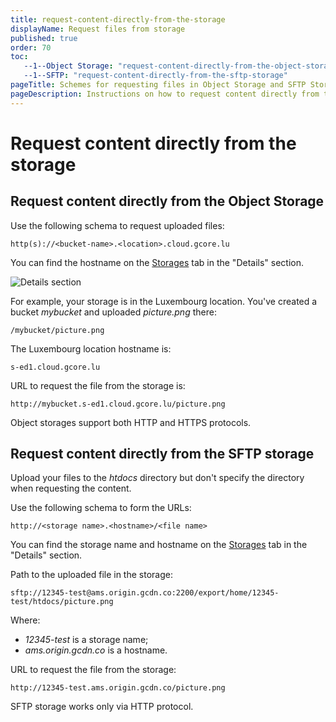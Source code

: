 ```yaml
---
title: request-content-directly-from-the-storage
displayName: Request files from storage
published: true
order: 70
toc:
   --1--Object Storage: "request-content-directly-from-the-object-storage"
   --1--SFTP: "request-content-directly-from-the-sftp-storage"
pageTitle: Schemes for requesting files in Object Storage and SFTP Storage | Gcore
pageDescription: Instructions on how to request content directly from the Object Storage and SFTP Storage.
---
```

# Request content directly from the storage

## Request content directly from the Object Storage

Use the following schema to request uploaded files:

```
http(s)://<bucket-name>.<location>.cloud.gcore.lu
```

You can find the hostname on the <a href="https://storage.gcore.com/storage/list" target="_blank">Storages</a> tab in the "Details" section.

<img src="https://assets.gcore.pro/docs/storage/request-content-directly-from-the-storage/10275919634193.png" alt="Details section">

For example, your storage is in the Luxembourg location. You've created a bucket *mybucket* and uploaded *picture.png* there:

```
/mybucket/picture.png
```

The Luxembourg location hostname is:

```
s-ed1.cloud.gcore.lu
```

URL to request the file from the storage is:

```
http://mybucket.s-ed1.cloud.gcore.lu/picture.png
```

Object storages support both HTTP and HTTPS protocols.

## Request content directly from the SFTP storage

Upload your files to the *htdocs* directory but don't specify the directory when requesting the content.

Use the following schema to form the URLs:

```
http://<storage name>.<hostname>/<file name>
```

You can find the storage name and hostname on the <a href="https://storage.gcore.com/storage/list" target="_blank">Storages</a> tab in the "Details" section.

Path to the uploaded file in the storage: 

```
sftp://12345-test@ams.origin.gcdn.co:2200/export/home/12345-test/htdocs/picture.png
```

Where: 
- *12345-test* is a storage name;
- *ams.origin.gcdn.co* is a hostname.

URL to request the file from the storage:

```
http://12345-test.ams.origin.gcdn.co/picture.png
```

SFTP storage works only via HTTP protocol.